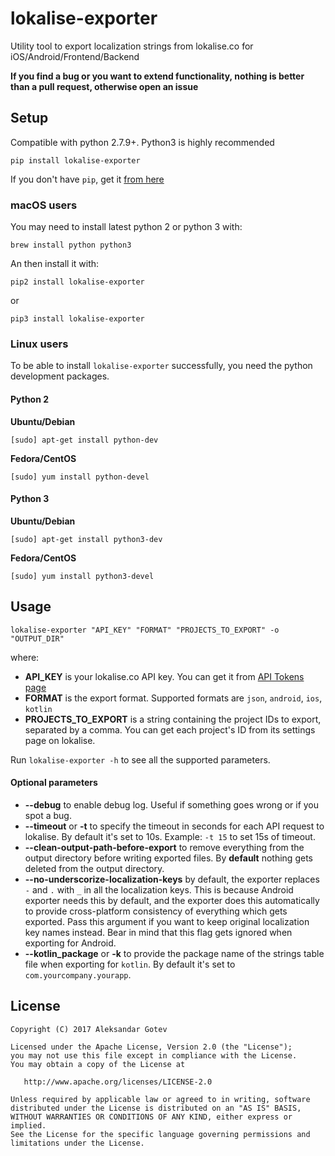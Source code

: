 # lokalise-exporter
Utility tool to export localization strings from lokalise.co for iOS/Android/Frontend/Backend

**If you find a bug or you want to extend functionality, nothing is better than a pull request, otherwise open an issue**

## Setup
Compatible with python 2.7.9+. Python3 is highly recommended
```
pip install lokalise-exporter
```

If you don't have `pip`, get it [from here](https://pip.pypa.io/en/stable/installing/)

### macOS users
You may need to install latest python 2 or python 3 with:
```
brew install python python3
```
An then install it with:
```
pip2 install lokalise-exporter
```
or
```
pip3 install lokalise-exporter
```
### Linux users
To be able to install `lokalise-exporter` successfully, you need the python development packages.

#### Python 2
**Ubuntu/Debian**
```shell
[sudo] apt-get install python-dev
```
**Fedora/CentOS**
```shell
[sudo] yum install python-devel
```
#### Python 3
**Ubuntu/Debian**
```shell
[sudo] apt-get install python3-dev
```
**Fedora/CentOS**
```shell
[sudo] yum install python3-devel
```

## Usage
```shell
lokalise-exporter "API_KEY" "FORMAT" "PROJECTS_TO_EXPORT" -o "OUTPUT_DIR"
```
where:
* **API_KEY** is your lokalise.co API key. You can get it from [API Tokens page](https://lokalise.co/account/#apitokens)
* **FORMAT** is the export format. Supported formats are `json`, `android`, `ios`, `kotlin`
* **PROJECTS_TO_EXPORT** is a string containing the project IDs to export, separated by a comma. You can get each project's ID from its settings page on lokalise.

Run `lokalise-exporter -h` to see all the supported parameters.

#### Optional parameters
* **--debug** to enable debug log. Useful if something goes wrong or if you spot a bug.
* **--timeout** or **-t** to specify the timeout in seconds for each API request to lokalise. By default it's set to 10s. Example: `-t 15` to set 15s of timeout.
* **--clean-output-path-before-export** to remove everything from the output directory before writing exported files. By **default** nothing gets deleted from the output directory.
* **--no-underscorize-localization-keys** by default, the exporter replaces `-` and `.` with `_` in all the localization keys. This is because Android exporter needs this by default, and the exporter does this automatically to provide cross-platform consistency of everything which gets exported. Pass this argument if you want to keep original localization key names instead. Bear in mind that this flag gets ignored when exporting for Android.
* **--kotlin_package** or **-k** to provide the package name of the strings table file when exporting for `kotlin`. By default it's set to `com.yourcompany.yourapp`.

## License <a name="license"></a>

    Copyright (C) 2017 Aleksandar Gotev

    Licensed under the Apache License, Version 2.0 (the "License");
    you may not use this file except in compliance with the License.
    You may obtain a copy of the License at

       http://www.apache.org/licenses/LICENSE-2.0

    Unless required by applicable law or agreed to in writing, software
    distributed under the License is distributed on an "AS IS" BASIS,
    WITHOUT WARRANTIES OR CONDITIONS OF ANY KIND, either express or implied.
    See the License for the specific language governing permissions and
    limitations under the License.

